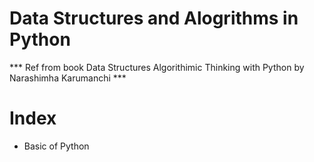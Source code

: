 Data Structures and Alogrithms in Python 
================================================================

*** Ref from book Data Structures Algorithimic Thinking with Python by Narashimha Karumanchi ***

# Index
* Basic of Python

